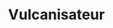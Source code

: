 ---
title: "Vulcanisateur"
url: /libreville/vulcanisateur-rue-josie-mylva-tsitsa-ngonette-2/
shop: pneus
---